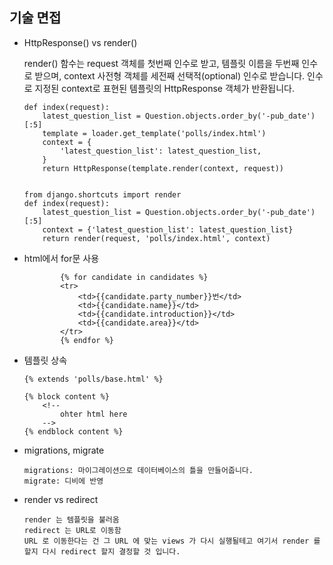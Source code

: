 ## 기술 면접

- HttpResponse() vs render()

  render() 함수는 request 객체를 첫번째 인수로 받고, 템플릿 이름을 두번째 인수로 받으며, context 사전형 객체를 세전째 선택적(optional) 인수로 받습니다. 인수로 지정된 context로 표현된 템플릿의 HttpResponse 객체가 반환됩니다.

  ```
  def index(request):
      latest_question_list = Question.objects.order_by('-pub_date')[:5]
      template = loader.get_template('polls/index.html')
      context = {
          'latest_question_list': latest_question_list,
      }
      return HttpResponse(template.render(context, request))
  
  
  from django.shortcuts import render
  def index(request):
      latest_question_list = Question.objects.order_by('-pub_date')[:5]
      context = {'latest_question_list': latest_question_list}
      return render(request, 'polls/index.html', context)
  ```



- html에서 for문 사용

  ```
          {% for candidate in candidates %}
          <tr>
              <td>{{candidate.party_number}}번</td>
              <td>{{candidate.name}}</td>
              <td>{{candidate.introduction}}</td>
              <td>{{candidate.area}}</td>
          </tr>
          {% endfor %}
  ```

  

- 템플릿 상속

  ```
  {% extends 'polls/base.html' %}
  
  {% block content %}
      <!--
          ohter html here
      -->
  {% endblock content %}
  ```



- migrations, migrate

  ```
  migrations: 마이그레이션으로 데이터베이스의 틀을 만들어줍니다.
  migrate: 디비에 반영
  ```



- render vs redirect

  ```
  render 는 템플릿을 불러옴
  redirect 는 URL로 이동함
  URL 로 이동한다는 건 그 URL 에 맞는 views 가 다시 실행될테고 여기서 render 를 할지 다시 redirect 할지 결정할 것 입니다.
  ```

  